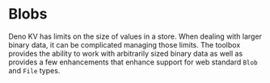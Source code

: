# Blobs

Deno KV has limits on the size of values in a store. When dealing with larger
binary data, it can be complicated managing those limits. The toolbox provides
the ability to work with arbitrarily sized binary data as well as provides a few
enhancements that enhance support for web standard `Blob` and `File` types.
